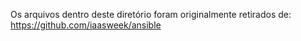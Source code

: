 Os arquivos dentro deste diretório foram originalmente retirados de: https://github.com/iaasweek/ansible